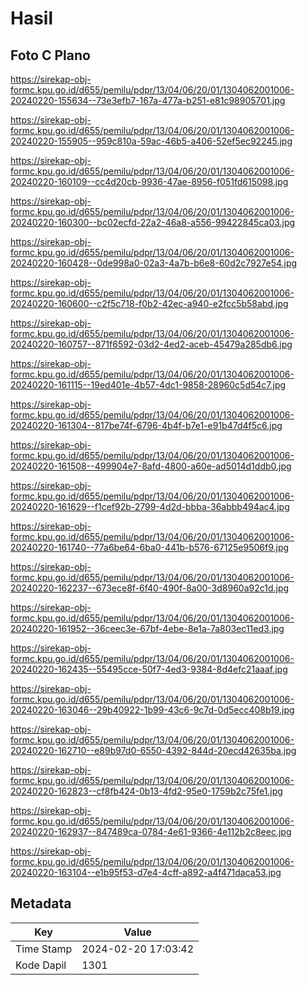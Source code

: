 # Hasil

## Foto C Plano

https://sirekap-obj-formc.kpu.go.id/d655/pemilu/pdpr/13/04/06/20/01/1304062001006-20240220-155634--73e3efb7-167a-477a-b251-e81c98905701.jpg

https://sirekap-obj-formc.kpu.go.id/d655/pemilu/pdpr/13/04/06/20/01/1304062001006-20240220-155905--959c810a-59ac-46b5-a406-52ef5ec92245.jpg

https://sirekap-obj-formc.kpu.go.id/d655/pemilu/pdpr/13/04/06/20/01/1304062001006-20240220-160109--cc4d20cb-9936-47ae-8956-f051fd615098.jpg

https://sirekap-obj-formc.kpu.go.id/d655/pemilu/pdpr/13/04/06/20/01/1304062001006-20240220-160300--bc02ecfd-22a2-46a8-a556-99422845ca03.jpg

https://sirekap-obj-formc.kpu.go.id/d655/pemilu/pdpr/13/04/06/20/01/1304062001006-20240220-160428--0de998a0-02a3-4a7b-b6e8-60d2c7927e54.jpg

https://sirekap-obj-formc.kpu.go.id/d655/pemilu/pdpr/13/04/06/20/01/1304062001006-20240220-160600--c2f5c718-f0b2-42ec-a940-e2fcc5b58abd.jpg

https://sirekap-obj-formc.kpu.go.id/d655/pemilu/pdpr/13/04/06/20/01/1304062001006-20240220-160757--871f6592-03d2-4ed2-aceb-45479a285db6.jpg

https://sirekap-obj-formc.kpu.go.id/d655/pemilu/pdpr/13/04/06/20/01/1304062001006-20240220-161115--19ed401e-4b57-4dc1-9858-28960c5d54c7.jpg

https://sirekap-obj-formc.kpu.go.id/d655/pemilu/pdpr/13/04/06/20/01/1304062001006-20240220-161304--817be74f-6796-4b4f-b7e1-e91b47d4f5c6.jpg

https://sirekap-obj-formc.kpu.go.id/d655/pemilu/pdpr/13/04/06/20/01/1304062001006-20240220-161508--499904e7-8afd-4800-a60e-ad5014d1ddb0.jpg

https://sirekap-obj-formc.kpu.go.id/d655/pemilu/pdpr/13/04/06/20/01/1304062001006-20240220-161629--f1cef92b-2799-4d2d-bbba-36abbb494ac4.jpg

https://sirekap-obj-formc.kpu.go.id/d655/pemilu/pdpr/13/04/06/20/01/1304062001006-20240220-161740--77a6be64-6ba0-441b-b576-67125e9506f9.jpg

https://sirekap-obj-formc.kpu.go.id/d655/pemilu/pdpr/13/04/06/20/01/1304062001006-20240220-162237--673ece8f-6f40-490f-8a00-3d8960a92c1d.jpg

https://sirekap-obj-formc.kpu.go.id/d655/pemilu/pdpr/13/04/06/20/01/1304062001006-20240220-161952--36ceec3e-67bf-4ebe-8e1a-7a803ec11ed3.jpg

https://sirekap-obj-formc.kpu.go.id/d655/pemilu/pdpr/13/04/06/20/01/1304062001006-20240220-162435--55495cce-50f7-4ed3-9384-8d4efc21aaaf.jpg

https://sirekap-obj-formc.kpu.go.id/d655/pemilu/pdpr/13/04/06/20/01/1304062001006-20240220-163046--29b40922-1b99-43c6-9c7d-0d5ecc408b19.jpg

https://sirekap-obj-formc.kpu.go.id/d655/pemilu/pdpr/13/04/06/20/01/1304062001006-20240220-162710--e89b97d0-6550-4392-844d-20ecd42635ba.jpg

https://sirekap-obj-formc.kpu.go.id/d655/pemilu/pdpr/13/04/06/20/01/1304062001006-20240220-162823--cf8fb424-0b13-4fd2-95e0-1759b2c75fe1.jpg

https://sirekap-obj-formc.kpu.go.id/d655/pemilu/pdpr/13/04/06/20/01/1304062001006-20240220-162937--847489ca-0784-4e61-9366-4e112b2c8eec.jpg

https://sirekap-obj-formc.kpu.go.id/d655/pemilu/pdpr/13/04/06/20/01/1304062001006-20240220-163104--e1b95f53-d7e4-4cff-a892-a4f471daca53.jpg


## Metadata

| Key        | Value               |
| ---------- | ------------------- |
| Time Stamp | 2024-02-20 17:03:42 |
| Kode Dapil | 1301                |



